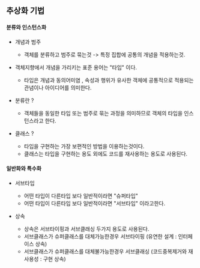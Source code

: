 ## 추상화 기법 

#### 분류와 인스턴스화

- 개념과 범주
    - 객체를 분류하고 범주로 묶는것 -> 특정 집합에 공통의 개념을 적용하는것.
    
- 객체지향에서 개념을 가리키는 표준 용어는 "타입" 이다.
    - 타입은 개념과 동의어미염 , 속성과 행위가 유사한 객체에 공통적으로 적용되는 관념이나 아이디어를 의미한다.
    
- 분류란 ?
    - 객체들을 동일한 타입 또는 범주로 묶는 과정을 의미하므로 객체의 타입을 인스턴스라고 한다.
    

- 클래스 ?
    - 타입을 구현하는 가장 보편적인 방법을 이용하는것이다.
    - 클래스는 타입을 구현하는 용도 외에도 코드를 재사용하는 용도로 사용된다.


#### 일반화와 특수화

- 서브타입
    - 어떤 타입이 다른타입 보다 일반적이라면 "슈퍼타입"
    - 어떤 타입이 다른타입 보다 일반적이라면 "서브타입" 이라고한다.
    
- 상속
    - 상속은 서브타이핑과 서브클래싱 두가지 용도로 사용된다.
    - 서브클래스가 슈퍼클래스를 대체가능한경우 서브타이핑 (유연한 설계 : 인터페이스 상속)
    - 서브클래스가 슈퍼클래스를 대체불가능한경우 서브클래싱 (코드중복제거와 재사용성 : 구현 상속)
    
     
